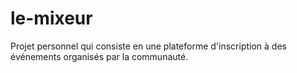 # le-mixeur
Projet personnel qui consiste en une plateforme d'inscription à des événements organisés par la communauté.
